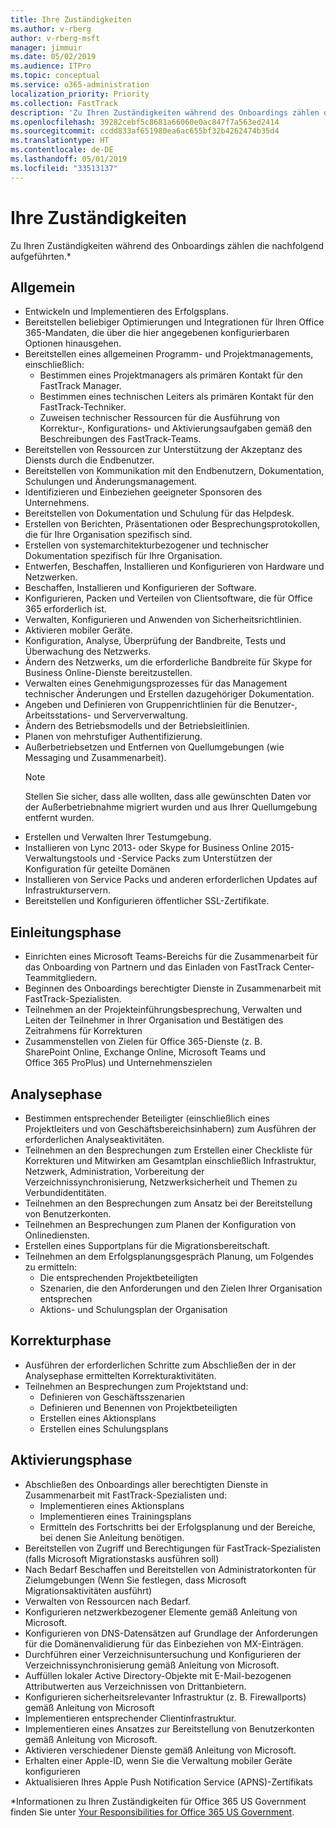 ```yaml
---
title: Ihre Zuständigkeiten
ms.author: v-rberg
author: v-rberg-msft
manager: jimmuir
ms.date: 05/02/2019
ms.audience: ITPro
ms.topic: conceptual
ms.service: o365-administration
localization_priority: Priority
ms.collection: FastTrack
description: 'Zu Ihren Zuständigkeiten während des Onboardings zählen die folgenden:'
ms.openlocfilehash: 39282cebf5c8681a66060e0ac847f7a563ed2414
ms.sourcegitcommit: ccdd833af651980ea6ac655bf32b4262474b35d4
ms.translationtype: HT
ms.contentlocale: de-DE
ms.lasthandoff: 05/01/2019
ms.locfileid: "33513137"
---
```

# <a name="your-responsibilities"></a>Ihre Zuständigkeiten

Zu Ihren Zuständigkeiten während des Onboardings zählen die nachfolgend aufgeführten.\*
  
## <a name="general"></a>Allgemein

- Entwickeln und Implementieren des Erfolgsplans.
- Bereitstellen beliebiger Optimierungen und Integrationen für Ihren Office 365-Mandaten, die über die hier angegebenen konfigurierbaren Optionen hinausgehen.  
- Bereitstellen eines allgemeinen Programm- und Projektmanagements, einschließlich: 
  - Bestimmen eines Projektmanagers als primären Kontakt für den FastTrack Manager.
  - Bestimmen eines technischen Leiters als primären Kontakt für den FastTrack-Techniker.
  - Zuweisen technischer Ressourcen für die Ausführung von Korrektur-, Konfigurations- und Aktivierungsaufgaben gemäß den Beschreibungen des FastTrack-Teams. 
- Bereitstellen von Ressourcen zur Unterstützung der Akzeptanz des Diensts durch die Endbenutzer. 
- Bereitstellen von Kommunikation mit den Endbenutzern, Dokumentation, Schulungen und Änderungsmanagement.
- Identifizieren und Einbeziehen geeigneter Sponsoren des Unternehmens.  
- Bereitstellen von Dokumentation und Schulung für das Helpdesk.  
- Erstellen von Berichten, Präsentationen oder Besprechungsprotokollen, die für Ihre Organisation spezifisch sind. 
- Erstellen von systemarchitekturbezogener und technischer Dokumentation spezifisch für Ihre Organisation.   
- Entwerfen, Beschaffen, Installieren und Konfigurieren von Hardware und Netzwerken.   
- Beschaffen, Installieren und Konfigurieren der Software.  
- Konfigurieren, Packen und Verteilen von Clientsoftware, die für Office 365 erforderlich ist.  
- Verwalten, Konfigurieren und Anwenden von Sicherheitsrichtlinien.
- Aktivieren mobiler Geräte.
- Konfiguration, Analyse, Überprüfung der Bandbreite, Tests und Überwachung des Netzwerks. 
- Ändern des Netzwerks, um die erforderliche Bandbreite für Skype for Business Online-Dienste bereitzustellen. 
- Verwalten eines Genehmigungsprozesses für das Management technischer Änderungen und Erstellen dazugehöriger Dokumentation.  
- Angeben und Definieren von Gruppenrichtlinien für die Benutzer-, Arbeitsstations- und Serververwaltung. 
- Ändern des Betriebsmodells und der Betriebsleitlinien. 
- Planen von mehrstufiger Authentifizierung.  
- Außerbetriebsetzen und Entfernen von Quellumgebungen (wie Messaging und Zusammenarbeit). 
    > [!NOTE]
    > Stellen Sie sicher, dass alle wollten, dass alle gewünschten Daten vor der Außerbetriebnahme migriert wurden und aus Ihrer Quellumgebung entfernt wurden. 
- Erstellen und Verwalten Ihrer Testumgebung.  
- Installieren von Lync 2013- oder Skype for Business Online 2015-Verwaltungstools und -Service Packs zum Unterstützen der Konfiguration für geteilte Domänen
- Installieren von Service Packs und anderen erforderlichen Updates auf Infrastrukturservern. 
- Bereitstellen und Konfigurieren öffentlicher SSL-Zertifikate. 
    
## <a name="initiate-phase"></a>Einleitungsphase

- Einrichten eines Microsoft Teams-Bereichs für die Zusammenarbeit für das Onboarding von Partnern und das Einladen von FastTrack Center-Teammitgliedern.   
- Beginnen des Onboardings berechtigter Dienste in Zusammenarbeit mit FastTrack-Spezialisten.    
- Teilnehmen an der Projekteinführungsbesprechung, Verwalten und Leiten der Teilnehmer in Ihrer Organisation und Bestätigen des Zeitrahmens für Korrekturen   
- Zusammenstellen von Zielen für Office 365-Dienste (z. B. SharePoint Online, Exchange Online, Microsoft Teams und Office 365 ProPlus) und Unternehmenszielen
    
## <a name="assess-phase"></a>Analysephase

- Bestimmen entsprechender Beteiligter (einschließlich eines Projektleiters und von Geschäftsbereichsinhabern) zum Ausführen der erforderlichen Analyseaktivitäten.    
- Teilnehmen an den Besprechungen zum Erstellen einer Checkliste für Korrekturen und Mitwirken am Gesamtplan einschließlich Infrastruktur, Netzwerk, Administration, Vorbereitung der Verzeichnissynchronisierung, Netzwerksicherheit und Themen zu Verbundidentitäten.   
- Teilnehmen an den Besprechungen zum Ansatz bei der Bereitstellung von Benutzerkonten.  
- Teilnehmen an Besprechungen zum Planen der Konfiguration von Onlinediensten.    
- Erstellen eines Supportplans für die Migrationsbereitschaft. 
- Teilnehmen an dem Erfolgsplanungsgespräch Planung, um Folgendes zu ermitteln:   
  - Die entsprechenden Projektbeteiligten  
  - Szenarien, die den Anforderungen und den Zielen Ihrer Organisation entsprechen
  - Aktions- und Schulungsplan der Organisation
    
## <a name="remediate-phase"></a>Korrekturphase

- Ausführen der erforderlichen Schritte zum Abschließen der in der Analysephase ermittelten Korrekturaktivitäten. 
- Teilnehmen an Besprechungen zum Projektstand und: 
  - Definieren von Geschäftsszenarien   
  - Definieren und Benennen von Projektbeteiligten
  - Erstellen eines Aktionsplans 
  - Erstellen eines Schulungsplans
    
## <a name="enable-phase"></a>Aktivierungsphase

- Abschließen des Onboardings aller berechtigten Dienste in Zusammenarbeit mit FastTrack-Spezialisten und:  
  - Implementieren eines Aktionsplans  
  - Implementieren eines Trainingsplans 
  - Ermitteln des Fortschritts bei der Erfolgsplanung und der Bereiche, bei denen Sie Anleitung benötigen.
- Bereitstellen von Zugriff und Berechtigungen für FastTrack-Spezialisten (falls Microsoft Migrationstasks ausführen soll)  
- Nach Bedarf Beschaffen und Bereitstellen von Administratorkonten für Zielumgebungen (Wenn Sie festlegen, dass Microsoft Migrationsaktivitäten ausführt)   
- Verwalten von Ressourcen nach Bedarf.   
- Konfigurieren netzwerkbezogener Elemente gemäß Anleitung von Microsoft.  
- Konfigurieren von DNS-Datensätzen auf Grundlage der Anforderungen für die Domänenvalidierung für das Einbeziehen von MX-Einträgen.   
- Durchführen einer Verzeichnisuntersuchung und Konfigurieren der Verzeichnissynchronisierung gemäß Anleitung von Microsoft.
- Auffüllen lokaler Active Directory-Objekte mit E-Mail-bezogenen Attributwerten aus Verzeichnissen von Drittanbietern.   
- Konfigurieren sicherheitsrelevanter Infrastruktur (z. B. Firewallports) gemäß Anleitung von Microsoft
- Implementieren entsprechender Clientinfrastruktur.  
- Implementieren eines Ansatzes zur Bereitstellung von Benutzerkonten gemäß Anleitung von Microsoft.  
- Aktivieren verschiedener Dienste gemäß Anleitung von Microsoft.  
- Erhalten einer Apple-ID, wenn Sie die Verwaltung mobiler Geräte konfigurieren   
- Aktualisieren Ihres Apple Push Notification Service (APNS)-Zertifikats
    
\*Informationen zu Ihren Zuständigkeiten für Office 365 US Government finden Sie unter [Your Responsibilities for Office 365 US Government](US-Gov-appendix-your-responsibilities.md).
  

